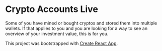 # Crypto Accounts Live

Some of you have mined or bought cryptos and stored them into multiple wallets. If that applies to you and you are looking for a way to see an overview of your investment value, this is for you.  

This project was bootstrapped with [Create React App](https://github.com/facebook/create-react-app).

